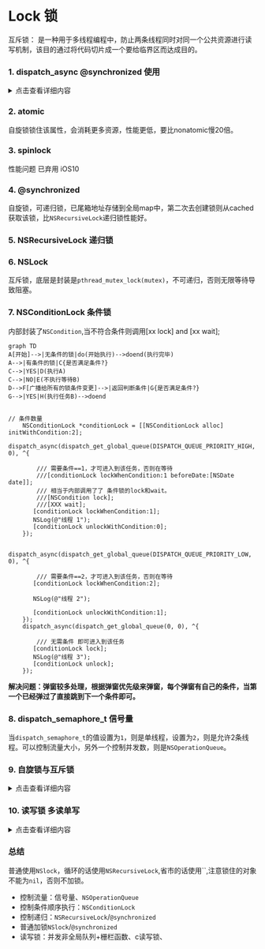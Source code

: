 # Lock 锁
互斥锁： 是一种用于多线程编程中，防止两条线程同时对同一个公共资源进行读写机制，该目的通过将代码切片成一个要给临界区而达成目的。

### 1. dispatch_async @synchronized 使用
 <details>
  <summary>点击查看详细内容</summary>

```
__block NSObject *obj =[NSObject new];
for (int i =0; i <100000; i++) {
	dispatch_async(dispatch_get_global_queue(0, 0), ^{
		@synchronized (obj) {
			obj=[NSObject new];
		}
	});
}
```


####  会有什么问题？
`synchronized`是以`obj`地址为存储在全局的`hashTable`确定一个锁的，当多线程都访问`[NSObject new]`会触发多个`release`，**导致`obj=nil`,那么这个锁值变了，则锁会失效,线程不再安全**，，应该还一个不会变的值，比如`self`,或者使用`NSLock`等其他锁。

```
当obj ==nil，则不加锁。
int objc_sync_enter(id obj)
{
    int result = OBJC_SYNC_SUCCESS;

    if (obj) {
        SyncData* data = id2data(obj, ACQUIRE);
        assert(data);
        data->mutex.lock();
    } else {
        // @synchronized(nil) does nothing
        if (DebugNilSync) {
            _objc_inform("NIL SYNC DEBUG: @synchronized(nil); set a breakpoint on objc_sync_nil to debug");
        }
        objc_sync_nil();
    }

    return result;
}
```

</details>

### 2. atomic
自旋锁锁住该属性，会消耗更多资源，性能更低，要比nonatomic慢20倍。
### 3. spinlock
性能问题 已弃用 iOS10
### 4. @synchronized

自旋锁，可递归锁，已尾箱地址存储到全局map中，第二次去创建锁则从cached获取该锁，比`NSRecursiveLock`递归锁性能好。

### 5. NSRecursiveLock 递归锁


### 6. NSLock 
互斥锁，底层是封装是`pthread_mutex_lock(mutex)`，不可递归，否则无限等待导致阻塞。

### 7. NSConditionLock 条件锁

内部封装了`NSCondition`,当不符合条件则调用[xx lock] and [xx wait];

```mermaid 
graph TD
A[开始]-->|无条件的锁|do(开始执行)-->doend(执行完毕)
A-->|有条件的锁|C{是否满足条件?}
C-->|YES|D(执行A)
C-->|NO|E(不执行等待B)
D-->F[广播给所有的锁条件变更]-->|返回判断条件|G{是否满足条件?}
G-->|YES|H(执行任务B)-->doend

```


```

// 条件数量
    NSConditionLock *conditionLock = [[NSConditionLock alloc] initWithCondition:2];
    dispatch_async(dispatch_get_global_queue(DISPATCH_QUEUE_PRIORITY_HIGH, 0), ^{
		
		/// 需要条件==1，才可进入到该任务，否则在等待
		///[conditionLock lockWhenCondition:1 beforeDate:[NSDate date]];
		/// 相当于内部调用了了 条件锁的lock和wait。
		///[NSCondition lock];
		///[XXX wait];
       [conditionLock lockWhenCondition:1];
       NSLog(@"线程 1");
       [conditionLock unlockWithCondition:0];
    });
    
    dispatch_async(dispatch_get_global_queue(DISPATCH_QUEUE_PRIORITY_LOW, 0), ^{
       
		/// 需要条件==2，才可进入到该任务，否则在等待
       [conditionLock lockWhenCondition:2];
       
       NSLog(@"线程 2");
       
       [conditionLock unlockWithCondition:1];
    });
    dispatch_async(dispatch_get_global_queue(0, 0), ^{
       
		/// 无需条件 即可进入到该任务
       [conditionLock lock];
       NSLog(@"线程 3");
       [conditionLock unlock];
    });
```

**解决问题：弹窗较多处理，根据弹窗优先级来弹窗，每个弹窗有自己的条件，当第一个已经弹过了直接跳到下一个条件即可。**

### 8. dispatch_semaphore_t 信号量
当`dispatch_semaphore_t`的值设置为`1`，则是单线程，设置为`2`，则是允许2条线程。可以控制流量大小，另外一个控制并发数，则是`NSOperationQueue`。


### 9. 自旋锁与互斥锁
 <details>
  <summary>点击查看详细内容</summary>
  <p> 
  - 自旋锁：一直在不停的访问数据，直到可以访问。
  - 互斥锁：在sleep，等待唤醒。
</p>
</details>


### 10. 读写锁 多读单写
 <details>
  <summary>点击查看详细内容</summary>
  **多读单写，读写互斥。**
  
  - 在写入的时候，进行读操作，则会被阻塞，直到写入完成。
  - 在读的时候，进行写入操作，则会被阻塞，直到读操作完成，才会写入。

```
// DISPATCH_QUEUE_CONCURRENT 为并发，栅栏函数配合并发队列才有意义，加入配合同步队列，就不用栅栏函数了，因为本来就是先进先出的执行顺序。
// 1. 并发队列(非全局队列)+栅栏函数
// DISPATCH_QUEUE_CONCURRENT 并发队列
+ (dispatch_queue_t )queue{
	static dispatch_once_t onceToken;
	static dispatch_queue_t queue;
	dispatch_once(&onceToken, ^{
		queue=dispatch_queue_create("test", DISPATCH_QUEUE_CONCURRENT);
	});
	return queue;
}
-(void)write:(dispatch_block_t)block{
	dispatch_queue_t queue = [RWLock queue];
	dispatch_barrier_async(queue, block);
}
-(void)readBlock:(dispatch_block_t)block{
	dispatch_queue_t queue = [RWLock queue];
	dispatch_async(queue, block);
}

// 2. 读写锁 
// 利用pthread_rwlock_t 来加锁和解锁
// pthread_rwlock_trywrlock 带有try字样的只会尝试加锁一次，当锁已被加锁，则失败，之后后边的代码，使用pthread_rwlock_wrlock 则会堵塞线程，直到加锁成功。
#import <pthread.h>

#import <objc/message.h>
#import <malloc/malloc.h>

@interface RWLock (){
	pthread_rwlock_t _rwlock;
}
@end

@implementation RWLock
+ (dispatch_queue_t )queue{
	static dispatch_once_t onceToken;
	static dispatch_queue_t queue;
	dispatch_once(&onceToken, ^{
		queue=dispatch_queue_create("test", DISPATCH_QUEUE_CONCURRENT);
	});
	return queue;
}
-(void)configLock{
	pthread_rwlockattr_t _attr;
	pthread_rwlockattr_init(&_attr);
	
	int ret = pthread_rwlock_init(&_rwlock, &_attr);
	if (ret == 0) {
		NSLog(@"初始化成功");
	}else{
		NSLog(@"初始化失败");
	}
}

-(void)write2{
	//__weak 防止循环引用
	// 
	dispatch_queue_t queue = [RWLock queue];
	__weak typeof(self) __weakSelf=self;
	
	dispatch_async(queue, ^{
		__strong typeof(self) __strongSelf=__weakSelf;
		int retLock = pthread_rwlock_wrlock(&__strongSelf->_rwlock);
		if (retLock == 0) {
			[__strongSelf write];
			pthread_rwlock_unlock(&__strongSelf->_rwlock);
		}else{
			NSLog(@"读操作加锁失败 code:%d ",retLock);
		}
	});
}
- (void)readBlock2{
	
	dispatch_queue_t queue = [RWLock queue];
	__weak typeof(self) __weakSelf=self;
	
	dispatch_async(queue, ^{
		__strong typeof(self) __strongSelf=__weakSelf;
		int retLock = pthread_rwlock_rdlock(&__strongSelf->_rwlock);
		if (retLock == 0) {
			[__strongSelf read];
			pthread_rwlock_unlock(&__strongSelf->_rwlock);
		}else{
			NSLog(@"读操作加锁失败 code:%d ",retLock);
		}
	});
}
-(void)read{
	NSLog(@"read start");
	sleep(2);
	NSLog(@"read end");
}
-(void)write{
	
	NSLog(@"write start");
	sleep(2);
	NSLog(@"write end");
}
-(void)dealloc{
	pthread_rwlock_destroy(&_rwlock);
	NSLog(@"dealloc %s",__func__);
}


/// 3. 根据group来判断进入和完成条件来执行读或者写

```
[查看线程相关的题目](./xiancheng_ti.md)
</details>



### 总结
普通使用`NSlock`，循环的话使用`NSRecursiveLock`,省市的话使用``,注意锁住的对象不能为`nil`，否则不加锁。

- 控制流量：信号量、`NSOperationQueue`
- 控制条件顺序执行：`NSConditionLock`
- 控制递归：`NSRecursiveLock`/`@synchronized`
- 普通加锁`NSlock`/`@synchronized`
- 读写锁：并发非全局队列+栅栏函数、c读写锁、
